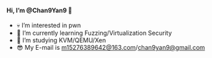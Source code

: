 #### Hi, I’m @Chan9Yan9 👋 

- 💀 I’m interested in pwn
- 🌱 I’m currently learning Fuzzing/Virtualization Security
- 🎈 I’m studying KVM/QEMU/Xen 
- 😎 My E-mail is m15276389642@163.com/chan9yan9@gmail.com
